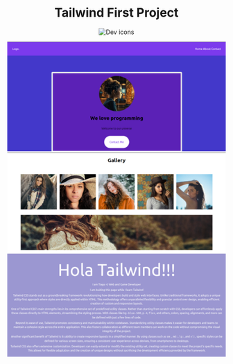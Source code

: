 <h1 align="center">Tailwind First Project</h1>

<p align="center">
  <img src="https://skillicons.dev/icons?i=tailwind" alt="Dev icons" />
</p>

<p align="center">
  <img src="1.png" alt="Webpage" />
  <img src="2.png" alt="Webpage" />
  <img src="3.png" alt="Webpage" />
</p>
